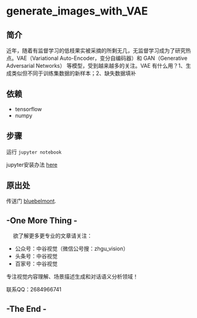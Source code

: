 # generate_images_with_VAE

## 简介

近年，随着有监督学习的低枝果实被采摘的所剩无几，无监督学习成为了研究热点。VAE（Variational Auto-Encoder，变分自编码器）和 GAN（Generative Adversarial Networks） 等模型，受到越来越多的关注。VAE 有什么用？1、生成类似但不同于训练集数据的新样本；2、缺失数据填补

## 依赖

* tensorflow
* numpy

## 步骤

运行 `jupyter notebook`

jupyter安装办法 [here](http://jupyter.readthedocs.io/en/latest/install.html)

## 原出处

传送门 [bluebelmont](https://github.com/bluebelmont/Variational-Autoencoder).

## -One More Thing -
　
欲了解更多更专业的文章请关注：

* 公众号：中谷视觉（微信公号搜：zhgu_vision）
* 头条号：中谷视觉
* 百家号：中谷视觉

专注视觉内容理解、场景描述生成和对话语义分析领域！

联系QQ：2684966741
## -The End -